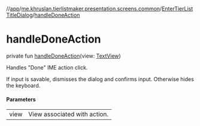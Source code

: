 //[app](../../../index.md)/[me.khruslan.tierlistmaker.presentation.screens.common](../index.md)/[EnterTierListTitleDialog](index.md)/[handleDoneAction](handle-done-action.md)

# handleDoneAction

private fun [handleDoneAction](handle-done-action.md)(view: [TextView](https://developer.android.com/reference/kotlin/android/widget/TextView.html))

Handles &quot;Done&quot; IME action click.

If input is savable, dismisses the dialog and confirms input. Otherwise hides the keyboard.

#### Parameters

| | |
|---|---|
| view | View associated with action. |
